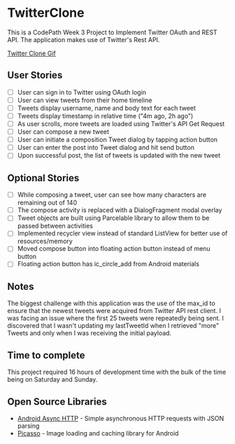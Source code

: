 # TwitterClone
This is a CodePath Week 3 Project to Implement Twitter OAuth and REST API. The application makes use of Twitter's Rest API. 

[Twitter Clone Gif](/TweetClone.gif "An animated image showing use.")

## User Stories

* [ ] User can sign in to Twitter using OAuth login
* [ ] User can view tweets from their home timeline
* [ ] Tweets display username, name and body text for each tweet
* [ ] Tweets display timestamp in relative time ("4m ago, 2h ago")
* [ ] As user scrolls, more tweets are loaded using Twitter's API Get Request
* [ ] User can compose a new tweet  
* [ ] User can initiate a composition Tweet dialog by tapping action button
* [ ] User can enter the post into Tweet dialog and hit send button
* [ ] Upon successful post, the list of tweets is updated with the new tweet

## Optional Stories  
* [ ] While composing a tweet, user can see how many characters are remaining out of 140
* [ ] The compose activity is replaced with a DialogFragment modal overlay
* [ ] Tweet objects are built using Parcelable library to allow them to be passed between activities
* [ ] Implemented recycler view instead of standard ListView for better use of resources/memory
* [ ] Moved compose button into floating action button instead of menu button
* [ ] Floating action button has ic_circle_add from Android materials

## Notes

The biggest challenge with this application was the use of the max_id to ensure that the newest tweets were acquired from Twitter API rest client. I was facing an issue where the first 25 tweets were repeatedly being sent. I discovered that I wasn't updating my lastTweetId when I retrieved "more" Tweets and only when I was receiving the initial payload.  

## Time to complete

This project required 16 hours of development time with the bulk of the time being on Saturday and Sunday.  

## Open Source Libraries

- [Android Async HTTP](https://github.com/loopj/android-async-http) - Simple asynchronous HTTP requests with JSON parsing
- [Picasso](http://square.github.io/picasso/) - Image loading and caching library for Android